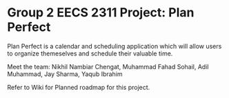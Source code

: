 # Group 2 EECS 2311 Project: Plan Perfect

Plan Perfect is a calendar and scheduling application which will allow users to organize themeselves and schedule their valuable time.


Meet the team:
Nikhil Nambiar Chengat, Muhammad Fahad Sohail, Adil Muhammad, Jay Sharma, Yaqub Ibrahim

Refer to Wiki for Planned roadmap for this project.
